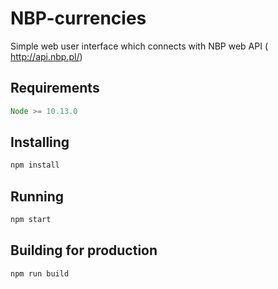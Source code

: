 # NBP-currencies

Simple web user interface which connects with NBP web API (​http://api.nbp.pl/)​

## Requirements
```js
Node >= 10.13.0 
````

## Installing
```js
npm install
```

## Running
```js
npm start
```

## Building for production
```js
npm run build
```
